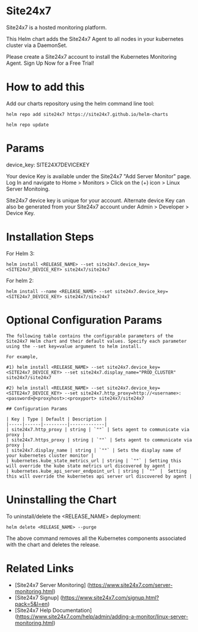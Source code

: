 Site24x7
========

Site24x7 is a hosted monitoring platform. 

This Helm chart adds the Site24x7 Agent to all nodes in your kubernetes cluster via a DaemonSet.

Please create a Site24x7 account to install the Kubernetes Monitoring Agent. Sign Up Now for a Free Trial! 


How to add this
===============

Add our charts repository using the helm command line tool:

	helm repo add site24x7 https://site24x7.github.io/helm-charts

	helm repo update


Params
======

device_key: SITE24X7DEVICEKEY 

Your device Key is available under the Site24x7 "Add Server Monitor" page. Log In and navigate to Home > Monitors > Click on the (+) icon > Linux Server Monitoing. 

Site24x7 device key is unique for your account. Alternate device Key can also be generated from your Site24x7 account under Admin > Developer > Device Key.

Installation Steps
==================
	
   For Helm 3:
   	
   	helm install <RELEASE_NAME> --set site24x7.device_key=<SITE24x7_DEVICE_KEY> site24x7/site24x7
   	
   For helm 2:
   	
   	helm install --name <RELEASE_NAME> --set site24x7.device_key=<SITE24x7_DEVICE_KEY> site24x7/site24x7

Optional Configuration Params
=============================


	The following table contains the configurable parameters of the Site24x7 Helm chart and their default values. Specify each parameter using the --set key=value argument to helm install. 
	
	For example, 
	
	#1) helm install <RELEASE_NAME> --set site24x7.device_key=<SITE24x7_DEVICE_KEY> --set site24x7.display_name="PROD_CLUSTER" site24x7/site24x7
	
	#2) helm install <RELEASE_NAME> --set site24x7.device_key=<SITE24x7_DEVICE_KEY> --set site24x7.http_proxy=http://<username>:<password>@<proxyhost>:<proxyport> site24x7/site24x7
	
	## Configuration Params	
	
	| Key | Type | Default | Description |
	|-----|------|---------|-------------|
	| site24x7.http_proxy | string | `""` | Sets agent to communicate via proxy |
	| site24x7.https_proxy | string | `""` | Sets agent to communicate via proxy |
	| site24x7.display_name | string | `""` | Sets the display name of your kubernetes cluster monitor |
	| kubernetes.kube_state_metrics_url | string | `""` | Setting this will override the kube state metrics url discovered by agent |
	| kubernetes.kube_api_server_endpoint_url | string | `""` |  Setting this will override the kubernetes api server url discovered by agent |


Uninstalling the Chart
======================

   To uninstall/delete the <RELEASE_NAME> deployment:
   
   	helm delete <RELEASE_NAME> --purge

   The above command removes all the Kubernetes components associated with the chart and deletes the release.




Related Links
=====
* [Site24x7 Server Monitoring] (https://www.site24x7.com/server-monitoring.html)
* [Site24x7 Signup] (https://www.site24x7.com/signup.html?pack=5&l=en)
* [Site24x7 Help Documentation] (https://www.site24x7.com/help/admin/adding-a-monitor/linux-server-monitoring.html)

